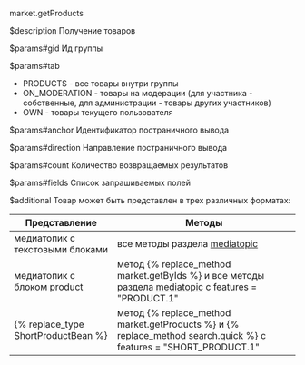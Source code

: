 market.getProducts

$description
Получение товаров

$params#gid
Ид группы

$params#tab
* PRODUCTS - все товары внутри группы
* ON_MODERATION - товары на модерации (для участника - собственные, для администрации - товары других участников)
* OWN - товары текущего пользователя

$params#anchor
Идентификатор постраничного вывода

$params#direction
Направление постраничного вывода

$params#count
Количество возвращаемых результатов

$params#fields
Список запрашиваемых полей

$additional
Товар может быть представлен в трех различных форматах:

|Представление		|Методы|
|-----------|-------|
|медиатопик с текстовыми блоками	|все методы раздела [mediatopic](/dev/methods/rest/market/)	|
|медиатопик с блоком product		|метод {% replace_method market.getByIds %} и все методы раздела [mediatopic](/dev/methods/rest/market/) с features = "PRODUCT.1" |
|{% replace_type ShortProductBean %}	|метод {% replace_method market.getProducts %} и {% replace_method search.quick %} c features = "SHORT_PRODUCT.1"|